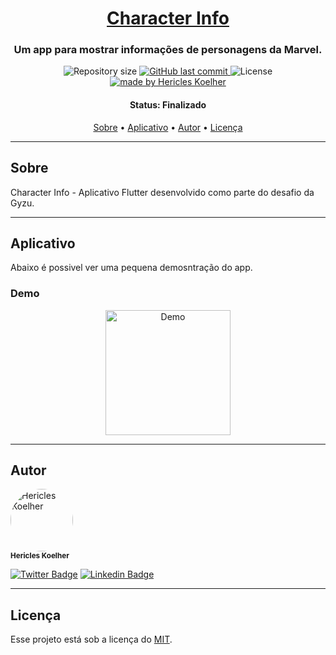 <h1 align="center">
   <a href="#"> Character Info</a>
</h1>

<h3 align="center">
    Um app para mostrar informações de personagens da Marvel.
</h3>

<p align="center">
  <img alt="Repository size" src="https://img.shields.io/github/repo-size/hericles-koelher/character_info">
  
  <a href="https://github.com/hericles-koelher/character_info/blob/master/README.md">
    <img alt="GitHub last commit" src="https://img.shields.io/github/last-commit/hericles-koelher/character_info">
  </a>
    
   <img alt="License" src="https://img.shields.io/badge/license-MIT-brightgreen">

  <a href="https://twitter.com/HericlesKoelher">
    <img alt="made by Hericles Koelher" src="https://img.shields.io/badge/made%20by-Hericles_Koelher-%237519C1">
  </a>

</p>


<h4 align="center"> 
	 Status: Finalizado
</h4>

<p align="center">
 <a href="#sobre">Sobre</a> •
 <a href="#aplicativo">Aplicativo</a> •
 <a href="#autor">Autor</a> • 
 <a href="#licença">Licença</a>

</p>

---

## Sobre

Character Info - Aplicativo Flutter desenvolvido como parte do desafio da Gyzu.

---

## Aplicativo

Abaixo é possivel ver uma pequena demosntração do app.

### Demo

<p align="center">
  <img alt="Demo" title="#Demo" src="./character_info_demo.gif" width="200px">
</p>

---

## Autor

<div>
 <img style="border-radius: 50%;" src="https://avatars.githubusercontent.com/u/34146602?v=4" width="100px;" alt="Hericles Koelher"/>
 <br />
 <sub><b>Hericles Koelher</b></sub>
</div>

[![Twitter Badge](https://img.shields.io/badge/-@HericlesKoelher-1ca0f1?style=flat-square&labelColor=1ca0f1&logo=twitter&logoColor=white&link=https://twitter.com/HericlesKoelher)](https://twitter.com/HericlesKoelher) [![Linkedin Badge](https://img.shields.io/badge/-Hericles_Koelher-blue?style=flat-square&logo=Linkedin&logoColor=white&link=https://www.linkedin.com/in/hericles-bruno-quaresma-koelher-9a2021209)](https://www.linkedin.com/in/hericles-bruno-quaresma-koelher-9a2021209) 

---

## Licença

Esse projeto está sob a licença do [MIT](./LICENSE). 